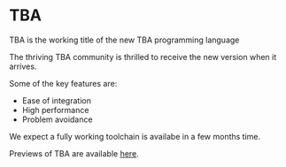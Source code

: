 # TBA

TBA is the working title of the new TBA programming language

The thriving TBA community is thrilled to receive the new version when it arrives.

Some of the key features are:

* Ease of integration
* High performance
* Problem avoidance

We expect a fully working toolchain is availabe in a few months time.

Previews of TBA are available [here](https://www.google.com/search?client=safari&tbm=isch&sxsrf=ALeKk03P0O3l-MnY_TA5xOI4ghgLrki61w%3A1590232040886&source=hp&ei=6APJXq-4M4z6kwX0xZLQAQ&q=sigrid&oq=sigrid&gs_lcp=ChJtb2JpbGUtZ3dzLXdpei1pbWcQAzIECCMQJzIECCMQJzIECCMQJzICCAAyAggAOgcIIxDqAhAnOgQIABADUNwZWKQqYI85aAFwAHgAgAFGiAHmApIBATaYAQCgAQGwAQU&sclient=mobile-gws-wiz-img).
